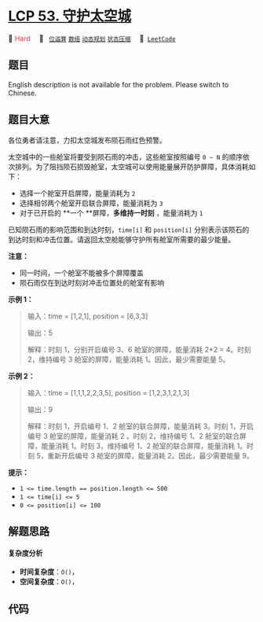 # [LCP 53. 守护太空城](https://leetcode.cn/problems/EJvmW4)

🔴 <font color=#ff334b>Hard</font>&emsp; 🔖&ensp; [`位运算`](/leetcode/outline/tag/bit-manipulation.md) [`数组`](/leetcode/outline/tag/array.md) [`动态规划`](/leetcode/outline/tag/dynamic-programming.md) [`状态压缩`](/leetcode/outline/tag/bitmask.md)&emsp; 🔗&ensp;[`LeetCode`](https://leetcode.cn/problems/EJvmW4)

## 题目

English description is not available for the problem. Please switch to
Chinese.


## 题目大意

各位勇者请注意，力扣太空城发布陨石雨红色预警。

太空城中的一些舱室将要受到陨石雨的冲击，这些舱室按照编号 `0 ~ N`
的顺序依次排列。为了阻挡陨石损毁舱室，太空城可以使用能量展开防护屏障，具体消耗如下：

  * 选择一个舱室开启屏障，能量消耗为 `2`
  * 选择相邻两个舱室开启联合屏障，能量消耗为 `3`
  * 对于已开启的 **一个  **屏障，**多维持一时刻** ，能量消耗为 `1`

已知陨石雨的影响范围和到达时刻，`time[i]` 和 `position[i]`
分别表示该陨石的到达时刻和冲击位置。请返回太空舱能够守护所有舱室所需要的最少能量。

**注意：**

  * 同一时间，一个舱室不能被多个屏障覆盖
  * 陨石雨仅在到达时刻对冲击位置处的舱室有影响

**示例 1：**

> 
> 
> 
> 
> 
> 输入：time = [1,2,1], position = [6,3,3]
> 
> 
> 
> 输出：5
> 
> 
> 
> 解释：时刻 1，分别开启编号 3、6 舱室的屏障，能量消耗 2*2 = 4。时刻 2，维持编号 3 舱室的屏障，能量消耗 1。因此，最少需要能量 5。
> 
> 



**示例 2：**

> 
> 
> 
> 
> 
> 输入：time = [1,1,1,2,2,3,5], position = [1,2,3,1,2,1,3]
> 
> 
> 
> 输出：9
> 
> 
> 
> 解释：时刻 1，开启编号 1、2 舱室的联合屏障，能量消耗 3。时刻 1，开启编号 3 舱室的屏障，能量消耗 2 。时刻 2，维持编号 1、2 舱室的联合屏障，能量消耗 1。时刻 3，维持编号 1、2 舱室的联合屏障，能量消耗 1。时刻 5，重新开启编号 3 舱室的屏障，能量消耗 2。因此，最少需要能量 9。
> 
> 



**提示：**

  * `1 <= time.length == position.length <= 500`
  * `1 <= time[i] <= 5`
  * `0 <= position[i] <= 100`


## 解题思路

#### 复杂度分析

- **时间复杂度**：`O()`，
- **空间复杂度**：`O()`，

## 代码

```javascript

```